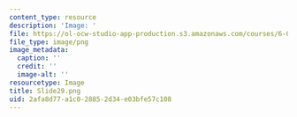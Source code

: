 ```yaml
---
content_type: resource
description: 'Image: '
file: https://ol-ocw-studio-app-production.s3.amazonaws.com/courses/6-004-computation-structures-spring-2017/2afa8d77a1c028852d34e03bfe57c108_Slide29.png
file_type: image/png
image_metadata:
  caption: ''
  credit: ''
  image-alt: ''
resourcetype: Image
title: Slide29.png
uid: 2afa8d77-a1c0-2885-2d34-e03bfe57c108
---
```

